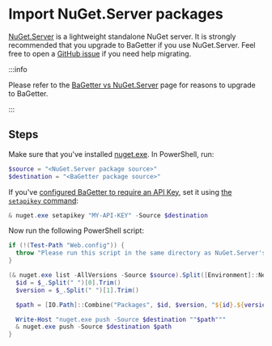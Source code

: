 # Import NuGet.Server packages

[NuGet.Server](https://github.com/NuGet/NuGet.Server) is a lightweight standalone NuGet server. It is strongly recommended that you upgrade to BaGetter if you use NuGet.Server. Feel free to open a [GitHub issue](https://github.com/bagetter/BaGetter/issues) if you need help migrating.

:::info

Please refer to the [BaGetter vs NuGet.Server](../vs/nugetserver.md) page for reasons to upgrade to BaGetter.

:::

## Steps

Make sure that you've installed [nuget.exe](https://www.nuget.org/downloads). In PowerShell, run:

```powershell
$source = "<NuGet.Server package source>"
$destination = "<BaGetter package source>"
```

If you've [configured BaGetter to require an API Key](https://bagetter.com/docs/configuration/#requiring-an-api-key), set it using [the `setapikey` command](https://docs.microsoft.com/en-us/nuget/reference/cli-reference/cli-ref-setapikey):

```powershell
& nuget.exe setapikey "MY-API-KEY" -Source $destination
```

Now run the following PowerShell script:

```powershell
if (!(Test-Path "Web.config")) {
  throw "Please run this script in the same directory as NuGet.Server's Web.config file"
}

(& nuget.exe list -AllVersions -Source $source).Split([Environment]::NewLine) | % {
  $id = $_.Split(" ")[0].Trim()
  $version = $_.Split(" ")[1].Trim()

  $path = [IO.Path]::Combine("Packages", $id, $version, "${id}.${version}.nupkg")

  Write-Host "nuget.exe push -Source $destination ""$path"""
  & nuget.exe push -Source $destination $path
}
```
